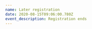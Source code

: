 ```yaml
---
name: Later registration
date: 2020-08-15T09:06:00.780Z
event_description: Registration ends
---
```


